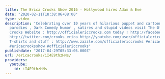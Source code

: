 ```yaml
---
title: The Erica Crooks Show 2016 - Hollywood hires Adam & Eve
date: "2020-02-11T18:38:06+08:00"
type: video
description: 'Celebrating over 10 years of hilarious puppet and cartoon animation
  parodies , Dark Comedy humor , satires and stupid videos visit The Official Erica
  Crooks Website : http://officialericcrooks.com today ! http://facebook.com/officialericcrooks
  http://twitter.com/crooks_erica http://youtube.com/user/officialericcrooks http://Instagram.com/officialericcrooks/
  T-shirts and stuff : http://www.zazzle.com/officialericcrooks #ericacrooks #theericacrooksshow
  #ericacrooksshow #officialericcrooks'
publishdate: "2017-04-29T05:33:05.000Z"
url: /ericacrooks/iI4E9thzHNs/
providers:
  youtube:
    id: iI4E9thzHNs
---
```

